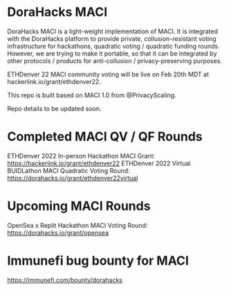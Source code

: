 # DoraHacks MACI

DoraHacks MACI is a light-weight implementation of MACI. It is integrated with the DoraHacks platform to provide private, collusion-resistant voting infrastructure for hackathons, quadratic voting / quadratic funding rounds. However, we are trying to make it portable, so that it can be integrated by other protocols / products for anti-collusion / privacy-preserving purposes.

ETHDenver 22 MACI community voting will be live on Feb 20th MDT at hackerlink.io/grant/ethdenver22.

This repo is built based on MACI 1.0 from @PrivacyScaling.

Repo details to be updated soon.

# Completed MACI QV / QF Rounds

ETHDenver 2022 In-person Hackathon MACI Grant: https://hackerlink.io/grant/ethdenver22
ETHDenver 2022 Virtual BUIDLathon MACI Quadratic Voting Round: https://dorahacks.io/grant/ethdenver22virtual

# Upcoming MACI Rounds

OpenSea x Replit Hackathon MACI Voting Round: https://dorahacks.io/grant/opensea

# Immunefi bug bounty for MACI

https://immunefi.com/bounty/dorahacks
